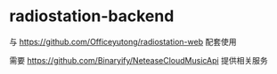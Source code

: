 # radiostation-backend
与 https://github.com/Officeyutong/radiostation-web 配套使用

需要 https://github.com/Binaryify/NeteaseCloudMusicApi 提供相关服务
